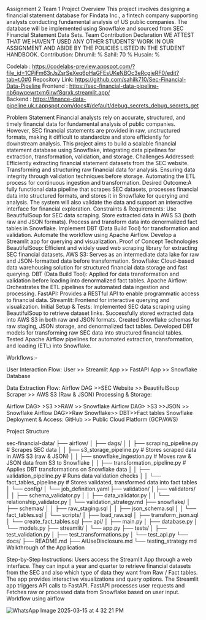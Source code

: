 Assignment 2 Team 1
Project Overview
This project involves designing a financial statement database for Findata Inc., a fintech company supporting analysts conducting fundamental analysis of US public companies. The database will be implemented using Snowflake and sourced from SEC Financial Statement Data Sets.
Team Contribution Declaration
WE ATTEST THAT WE HAVEN’T USED ANY OTHER STUDENTS’ WORK IN OUR ASSIGNMENT AND ABIDE BY THE POLICIES LISTED IN THE STUDENT HANDBOOK.
Contribution:
Dhrumil:  %
Sahil: 70 %
Husain:  %

Codelab : https://codelabs-preview.appspot.com/?file_id=1CPjFm63rJsZsrSeXeq6pHaGFEsUKeNBOc3eRcgieRF0/edit?tab=t.0#0
Repository Link: https://github.com/sahilk710/Sec-Financial-Data-Pipeline
Frontend : https://sec-financial-data-pipeline-nb6pwqewrtxm6irwf8qrxk.streamlit.app/  
Backend : https://finance-data-pipeline.uk.r.appspot.com/docs#/default/debug_secrets_debug_secrets_get


 


Problem Statement
Financial analysts rely on accurate, structured, and timely financial data for fundamental analysis of public companies. However, SEC financial statements are provided in raw, unstructured formats, making it difficult to standardize and store efficiently for downstream analysis. This project aims to build a scalable financial statement database using Snowflake, integrating data pipelines for extraction, transformation, validation, and storage.
Challenges Addressed:
Efficiently extracting financial statement datasets from the SEC website.
Transforming and structuring raw financial data for analysis.
Ensuring data integrity through validation techniques before storage.
Automating the ETL process for continuous ingestion and transformation.
Desired Outcome:A fully functional data pipeline that scrapes SEC datasets, processes financial data into structured formats, and stores it in Snowflake for querying and analysis. The system will also validate the data and support an interactive interface for financial exploration.
Constraints & Requirements:
Use BeautifulSoup for SEC data scraping.
Store extracted data in AWS S3 (both raw and JSON formats).
Process and transform data into denormalized fact tables in Snowflake.
Implement DBT (Data Build Tool) for transformation and validation.
Automate the workflow using Apache Airflow.
Develop a Streamlit app for querying and visualization.
Proof of Concept
 Technologies 
BeautifulSoup: Efficient and widely used web scraping library for extracting SEC financial datasets.
AWS S3: Serves as an intermediate data lake for raw and JSON-formatted data before transformation.
Snowflake: Cloud-based data warehousing solution for structured financial data storage and fast querying.
DBT (Data Build Tool): Applied for data transformation and validation before loading into denormalized fact tables.
Apache Airflow: Orchestrates the ETL pipelines for automated data ingestion and processing.
FastAPI: Provides a RESTful API to enable programmatic access to financial data.
Streamlit: Frontend for interactive querying and visualization.
Initial Setup & Tests:
Implemented SEC data scraping using BeautifulSoup to retrieve dataset links.
Successfully stored extracted data into AWS S3 in both raw and JSON formats.
Created Snowflake schemas for raw staging, JSON storage, and denormalized fact tables.
Developed DBT models for transforming raw SEC data into structured financial tables.
Tested Apache Airflow pipelines for automated extraction, transformation, and loading (ETL) into Snowflake.







Workflows:-

User Interaction Flow:
User >> Streamlit App >> FastAPI App >> Snowflake Database


Data Extraction Flow:
      Airflow DAG >>SEC Website >> BeautifulSoup Scraper >> AWS S3 (Raw & JSON)
Processing & Storage:

Airflow DAG> >S3 >>RAW >> Snowflake 
Airflow DAG> >S3 >>JSON >> Snowflake 
Airflow DAG>>Raw Snowflake>> DBT>>Fact tables Snowflake 
Deployment & Access:
GitHub >> Public Cloud Platform (GCP/AWS)










Project Structure

sec-financial-data/
├── airflow/
│   ├── dags/
│   │   ├── scraping_pipeline.py       # Scrapes SEC data
│   │   ├── s3_storage_pipeline.py     # Stores scraped data in AWS S3 (raw & JSON)
│   │   ├── snowflake_ingestion.py     # Moves raw & JSON data from S3 to Snowflake
│   │   ├── transformation_pipeline.py # Applies DBT transformations on Snowflake data
│   │   ├── validation_pipeline.py     # Runs data validation checks
│   │   └── fact_tables_pipeline.py    # Stores validated, transformed data into fact tables
│   └── config/
│       └── job_definition.yaml
├── validation/
│   ├── validators/
│   │   ├── schema_validator.py
│   │   ├── data_validator.py
│   │   └── relationship_validator.py
│   └── validation_strategy.md
├── snowflake/
│   ├── schemas/
│   │   ├── raw_staging.sql
│   │   ├── json_schema.sql
│   │   └── fact_tables.sql
│   └── scripts/
│       ├── load_raw.sql
│       ├── transform_json.sql
│       └── create_fact_tables.sql
├── api/
│   ├── main.py
│   ├── database.py
│   └── models.py
├── streamlit/
│   └── app.py
├── tests/
│   ├── test_validation.py
│   ├── test_transformations.py
│   └── test_api.py
└── docs/
    ├── README.md
    ├── AiUseDisclosure.md
    └── testing_strategy.md
Walkthrough of the Application

Step-by-Step Instructions:
Users access the Streamlit App through a web interface.
They can input a year and quarter to retrieve financial datasets from the SEC and also which type of data they want from Raw / Fact tables.
The app provides interactive visualizations and query options.
The Streamlit app triggers API calls to FastAPI.
FastAPI processes user requests and Fetches raw or processed data from Snowflake  based on user input.
Workflow using airflow 
 





![WhatsApp Image 2025-03-15 at 4 32 21 PM](https://github.com/user-attachments/assets/779e99e5-0fc6-4308-8214-93e7c4970bd7)
